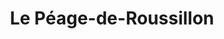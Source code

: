 ---
title: Le Péage-de-Roussillon
url: /le-peage-de-roussillon/
latitude: 45.377
longitude: 4.798
---